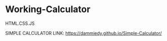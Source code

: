 # Working-Calculator
HTML.CSS.JS

SIMPLE CALCULATOR LINK:
https://dammiedy.github.io/Simple-Calculator/

